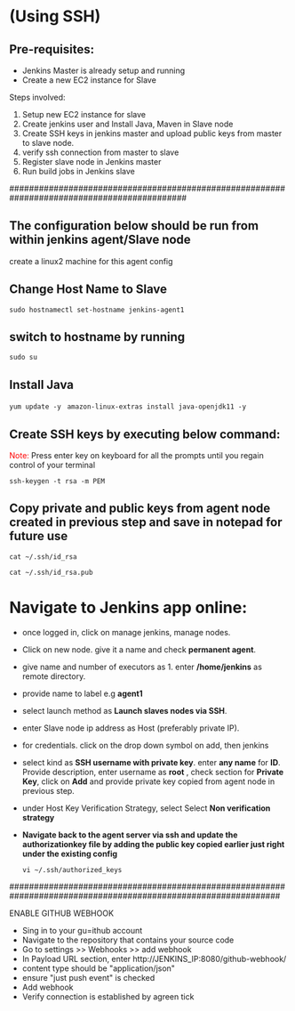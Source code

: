 # (Using SSH)

## Pre-requisites:

- Jenkins Master is already setup and running
- Create a new EC2 instance for Slave

Steps involved:
1. Setup new EC2 instance for slave
2. Create jenkins user and Install Java, Maven in Slave node
3. Create SSH keys in jenkins master and upload public keys from master to slave node.
4. verify ssh connection from master to slave
5. Register slave node in Jenkins master
6. Run build jobs in Jenkins slave

############################################################################################

## The configuration below should be run from within jenkins agent/Slave node

create a linux2 machine for this agent config

## Change Host Name to Slave
```sudo hostnamectl set-hostname jenkins-agent1```

## switch to hostname by running
```sudo su```

## Install Java
```yum update -y ```
```amazon-linux-extras install java-openjdk11 -y```


## Create SSH keys by executing below command:
<span style="color:red;">Note:</span> Press enter key  on keyboard for all the prompts until you regain control of your terminal

```ssh-keygen -t rsa -m PEM```

## Copy private and public keys from agent node created in previous step and save in notepad for future use

```cat ~/.ssh/id_rsa```

```cat ~/.ssh/id_rsa.pub```

# Navigate to Jenkins app online:

- once logged in, click on manage jenkins, manage nodes.

- Click on new node. give it a name and check **permanent agent**.
- give name and number of executors as 1. enter **/home/jenkins** as remote directory.
- provide name to label e.g **agent1**
- select launch method as **Launch slaves nodes via SSH**.
- enter Slave node ip address as Host (preferably private IP).

- for credentials. click on the drop down symbol on add, then jenkins 
- select kind as **SSH username with private key**. enter **any name** for **ID**. Provide description, enter username as **root** , check section for **Private Key**, click on **Add** and provide private key copied from agent node in previous step.
- under Host Key Verification Strategy, select Select **Non verification strategy**
  
- **Navigate back to the agent server via ssh and update the **authorizationkey** file by adding the public key copied earlier just right under the existing config**
  
  ```
  vi ~/.ssh/authorized_keys
  ```

###############################################################################################################

ENABLE GITHUB WEBHOOK

- Sing in to your gu=ithub account
- Navigate to the repository that contains your source code
- Go to settings >> Webhooks >> add webhook
- In Payload URL section, enter http://JENKINS_IP:8080/github-webhook/
- content type should be "application/json"
- ensure "just push event" is checked
- Add webhook
- Verify connection is established by agreen tick







